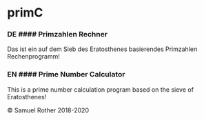 # primC

### DE #### Primzahlen Rechner

Das ist ein auf dem Sieb des Eratosthenes 
basierendes Primzahlen Rechenprogramm!


### EN #### Prime Number Calculator
This is a prime number calculation program based on the sieve of Eratosthenes!


© Samuel Rother 2018-2020
